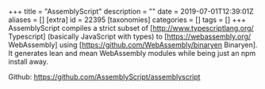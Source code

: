 +++
title = "AssemblyScript"
description = ""
date = 2019-07-01T12:39:01Z
aliases = []
[extra]
id = 22395
[taxonomies]
categories = []
tags = []
+++
AssemblyScript compiles a strict subset of [http://www.typescriptlang.org/ Typescript] (basically JavaScript with types) to [https://webassembly.org/ WebAssembly] using [https://github.com/WebAssembly/binaryen Binaryen]. It generates lean and mean WebAssembly modules while being just an npm install away.

Github: https://github.com/AssemblyScript/assemblyscript
